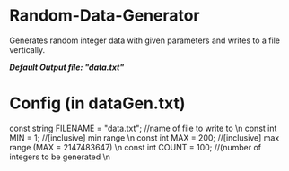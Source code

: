 # Random-Data-Generator
Generates random integer data with given parameters and writes to a file vertically.

***Default Output file: "data.txt"***

# Config (in **dataGen.txt**)
const string FILENAME = "data.txt"; //name of file to write to \n
const int MIN = 1; //[inclusive] min range \n
const int MAX = 200; //[inclusive] max range (MAX = 2147483647) \n
const int COUNT = 100; //(number of integers to be generated \n
